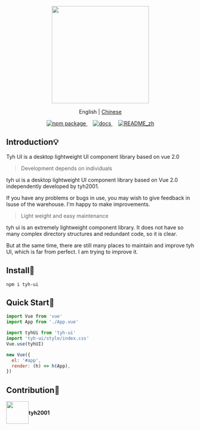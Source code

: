 <p align="center">
    <img height="260px" src="https://tianyuhao.cn/images/tyh-ui/tyh-ui-logo.svg">
</p>

<p align="center">
   English | <a href="https://github.com/Tyh2001/tyh-ui/blob/master/README_zh.md">Chinese</a>
</p>

<p align="center">
  <a href="https://www.npmjs.com/package/tyh-ui">
    <img src="https://badgen.net/npm/v/tyh-ui" alt="npm package">
  </a>
  <a style="margin-left:15px;" href="https://tianyuhao.cn/tyhui">
    <img src="https://img.shields.io/badge/tyh--ui-docs-green" alt="docs">
  </a>
  <a style="margin-left:15px;" href="">
    <img src="https://img.shields.io/badge/tyh--ui-README__zh-blue" alt="README_zh">
  </a>
</p>

## Introduction:bulb:

Tyh UI is a desktop lightweight UI component library based on vue 2.0

> Development depends on individuals

tyh ui is a desktop lightweight UI component library based on Vue 2.0 independently developed by tyh2001.

If you have any problems or bugs in use, you may wish to give feedback in lsuse of the warehouse. I'm happy to make improvements.

> Light weight and easy maintenance

tyh ui is an extremely lightweight component library. It does not have so many complex directory structures and redundant code, so it is clear.

But at the same time, there are still many places to maintain and improve tyh UI, which is far from perfect. I am trying to improve it.

## Install:wrench:

```shell
npm i tyh-ui
```

## Quick Start:key:

```js
import Vue from 'vue'
import App from './App.vue'

import tyhUi from 'tyh-ui'
import 'tyh-ui/style/index.css'
Vue.use(tyhUI)

new Vue({
  el: '#app',
  render: (h) => h(App),
})
```

## Contribution:wave:

<div style="display: flex; align-items: center;">
  <img style=" float: left;" height="60px" src="https://www.hualigs.cn/image/608132a6c15b2.jpg">
  <h4 style="display: inline-block;">tyh2001</h4>
</div>
